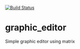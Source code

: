 [![Build Status](https://travis-ci.org/rafaelhenrique/graphic_editor.svg?branch=master)](https://travis-ci.org/rafaelhenrique/graphic_editor)

# graphic_editor
Simple graphic editor using matrix

